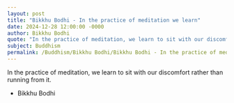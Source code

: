 ```yaml
---
layout: post
title: "Bikkhu Bodhi - In the practice of meditation we learn"
date: 2024-12-28 12:00:00 -0000
author: Bikkhu Bodhi
quote: "In the practice of meditation, we learn to sit with our discomfort rather than running from it."
subject: Buddhism
permalink: /Buddhism/Bikkhu Bodhi/Bikkhu Bodhi - In the practice of meditation we learn
---
```


In the practice of meditation, we learn to sit with our discomfort rather than running from it.

- Bikkhu Bodhi
